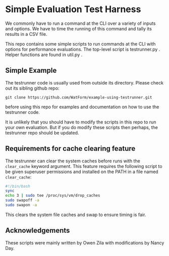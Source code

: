 # Simple Evaluation Test Harness

We commonly have to run a command at the CLI over a variety of inputs and options.  We have to time the running of this command and tally its results in a CSV file.

This repo contains some simple scripts to run commands at the CLI with options for performance evaluations.  The top-level script is testrunner.py .  Helper functions are found in util.py .

## Simple Example

The testrunner code is usually used from outside its directory.  Please check out its sibling github repo:

`git clone https://github.com/WatForm/example-using-testrunner.git`

before using this repo for examples and documentation on how to use the testrunner code.

It is unlikely that you should have to modify the scripts in this repo to run your own evaluation.  But if you do modify these scripts then perhaps, the testrunner repo should be updated.

## Requirements for cache clearing feature

The testrunner can clear the system caches before runs with the `clear_cache` keyword argument. This feature requires the following script to be given superuser permissions and installed on the PATH in a file named `clear_cache`:
```bash
#!/bin/bash
sync
echo 3 | sudo tee /proc/sys/vm/drop_caches
sudo swapoff -a
sudo swapon -a
```
This clears the system file caches and swap to ensure timing is fair.

## Acknowledgements

These scripts were mainly written by Owen Zila with modifications by Nancy Day.
